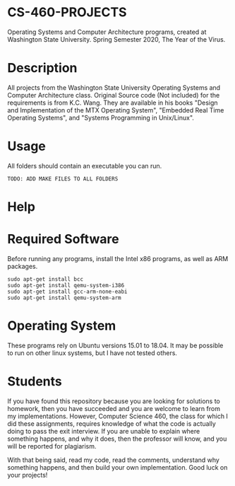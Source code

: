 # CS-460-PROJECTS

Operating Systems and Computer Architecture programs, created at Washington State University.
Spring Semester 2020, The Year of the Virus.

# Description
All projects from the Washington State University Operating Systems and Computer Architecture class. Original Source code (Not included) for the requirements is from K.C. Wang. They are available in his books "Design and Implementation of the MTX Operating System", "Embedded Real Time Operating Systems", and "Systems Programming in Unix/Linux".

# Usage
All folders should contain an executable you can run. 

```
TODO: ADD MAKE FILES TO ALL FOLDERS
```

# Help

# Required Software
Before running any programs, install the Intel x86 programs, as well as ARM packages.
```
sudo apt-get install bcc
sudo apt-get install qemu-system-i386
sudo apt-get install gcc-arm-none-eabi
sudo apt-get install qemu-system-arm
```

# Operating System
These programs rely on Ubuntu versions 15.01 to 18.04. It may be possible to run on other linux systems, but I have not tested others.

# Students
If you have found this repository because you are looking for solutions to homework, then you have succeeded and you are welcome to learn from my implementations. However, Computer Science 460, the class for which I did these assignments, requires knowledge of what the code is actually doing to pass the exit interview. If you are unable to explain where something happens, and why it does, then the professor will know, and you will be reported for plagiarism. 

With that being said, read my code, read the comments, understand why something happens, and then build your own implementation. Good luck on your projects!
